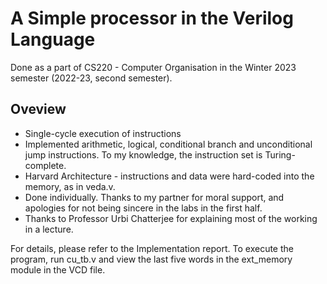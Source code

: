 # A Simple processor in the Verilog Language
Done as a part of CS220 - Computer Organisation in the Winter 2023 semester (2022-23, second semester).

## Oveview
 - Single-cycle execution of instructions
 - Implemented arithmetic, logical, conditional branch and unconditional jump instructions. To my knowledge, the instruction set is Turing-complete.
 - Harvard Architecture - instructions and data were hard-coded into the memory, as in veda.v.
 - Done individually. Thanks to my partner for moral support, and apologies for not being sincere in the labs in the first half.
 - Thanks to Professor Urbi Chatterjee for explaining most of the working in a lecture.

For details, please refer to the Implementation report.
To execute the program, run cu_tb.v and view the last five words in the ext_memory module in the VCD file.
